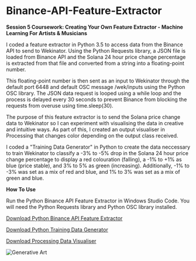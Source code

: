 # Binance-API-Feature-Extractor
**Session 5 Coursework: Creating Your Own Feature Extractor - Machine Learning For Artists &amp; Musicians**

I coded a feature extractor in Python 3.5 to access data from the Binance API to send to Wekinator. Using the Python Requests library, a JSON file is loaded from Binance API and the Solana 24 hour price change percentage is extracted from that file and converted from a string into a floating-point number. 

This floating-point number is then sent as an input to Wekinator through the default port 6448 and default OSC message /wek/inputs using the Python OSC library. The JSON data request is looped using a while loop and the process is delayed every 30 seconds to prevent Binance from blocking the requests from overuse using time.sleep(30). 

The purpose of this feature extractor is to send the Solana price change data to Wekinator so I can experiment with visualising the data in creative and intuitive ways. As part of this, I created an output visualiser in Processing that changes color depending on the output class received.

I coded a "Training Data Generator" in Python to create the data neccessary to train Wekinator to classify a -3% to -5% drop in the Solana 24 hour price change percentage to display a red colouration (falling), a -1% to +1% as blue (price stable), and 3% to 5% as green (increasing). 
Additionally, -1% to -3% was set as a mix of red and blue, and 1% to 3% was set as a mix of green and blue. 

**How To Use**

Run the Python Binance API Feature Extractor in Windows Studio Code. 
You will need the Python Requests library and Python OSC library installed.

[Download Python Binance API Feature Extractor](https://github.com/cameronsocialhardware/Binance-API-Feature-Extractor/blob/main/Solana-Tracker.py)

[Download Python Training Data Generator](https://github.com/cameronsocialhardware/Binance-API-Feature-Extractor/blob/main/Training-Data.py)

[Download Processing Data Visualiser](https://github.com/cameronsocialhardware/Binance-API-Feature-Extractor/blob/main/Classifer-1-Input-Data-Visualisation.pde)

![Generative Art](https://github.com/cameronsocialhardware/Binance-API-Feature-Extractor/blob/main/Processing-Data-Art.gif)





